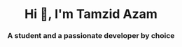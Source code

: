 
<h1 align="center">Hi 👋, I'm Tamzid Azam</h1>
<h3 align="center">A student and a passionate developer by choice</h3>
